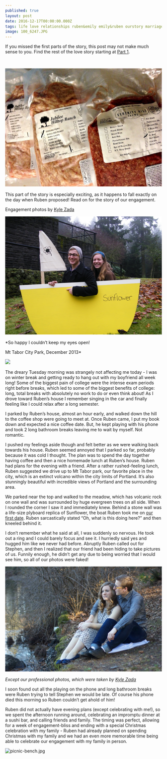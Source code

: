 ```yaml
---
published: true
layout: post
date: 2016-12-17T00:00:00.000Z
tags: life love relationships ruben&emily emily&ruben ourstory marriage lifestyle engagement
image: 100_6247.JPG
---
```



If you missed the first parts of the story, this post may not make much sense to you. Find the rest of the love story starting at [Part 1](http://edibleem.com/how-he-unintentionally-had-me-hooked).


<br>


![close-up.jpg](/content/close-up.jpg)


This part of the story is especially exciting, as it happens to fall exactly on the day when Ruben proposed! Read on for the story of our engagement. 


Engagement photos by [Kyle Zada](http://kylezada.wix.com/kz-photography#!)


![100_6247.JPG](/content/100_6247.JPG)


*So happy I couldn’t keep my eyes open! 

Mt Tabor City Park, December 2013*


<a href="//www.pinterest.com/pin/create/button/" data-pin-do="buttonBookmark"  data-pin-color="red"><img src="//assets.pinterest.com/images/pidgets/pinit_fg_en_rect_red_20.png" /></a>

<!-- Please call pinit.js only once per page -->

<script type="text/javascript" async defer src="//assets.pinterest.com/js/pinit.js"></script>


The dreary Tuesday morning was strangely not affecting me today - I was on winter break and getting ready to hang out with my boyfriend all week long! Some of the biggest pain of college were the intense exam periods right before breaks, which led to some of the biggest benefits of college: long, total breaks with absolutely no work to do or even think about! As I drove toward Ruben’s house I remember singing in the car and finally feeling like I could relax after a long semester. 


I parked by Ruben’s house, almost an hour early, and walked down the hill to the coffee shop were going to meet at. Once Ruben came, I put my book down and expected a nice coffee date. But, he kept playing with his phone and took 2 long bathroom breaks leaving me to wait by myself. Not romantic. 


I pushed my feelings aside though and felt better as we were walking back towards his house. Ruben seemed annoyed that I parked so far, probably because it was cold I thought. The plan was to spend the day together having coffee and then a nice homemade lunch at Ruben’s house. Ruben had plans for the evening with a friend. After a rather rushed-feeling lunch, Ruben suggested we drive up to Mt Tabor park, our favorite place in the city, which is an extinct volcano within the city limits of Portland. It’s also stunningly beautiful with incredible views of Portland and the surrounding area. 


We parked near the top and walked to the meadow, which has volcanic rock on one wall and was surrounded by huge evergreen trees on all side. When I rounded the corner I saw it and immediately knew. Behind a stone wall was a life-size plyboard replica of Sunflower, the boat Ruben took me on [our first date](http://edibleem.com/sunflower). Ruben sarcastically stated “Oh, what is this doing here?” and then kneeled behind it. 


I don’t remember what he said at all, I was suddenly so nervous. He took out a ring and I could barely focus and see it. I hurriedly said yes and hugged him like we never had before. Abruptly Ruben called out for Stephen, and then I realized that our friend had been hiding to take pictures of us. Funnily enough, he didn’t get any due to being worried that I would see him, so all of our photos were faked! 


![no_eye_contact.jpg](/content/no_eye_contact.jpg)


*Except our professional photos, which were taken by [Kyle Zada](http://kylezada.wix.com/kz-photography#!)*


I soon found out all the playing on the phone and long bathroom breaks were Ruben trying to tell Stephen we would be late. Of course his phone died this morning so Ruben couldn’t get ahold of him!


Ruben did not actually have evening plans (except celebrating with me!), so we spent the afternoon running around, celebrating an impromptu dinner at a sushi bar, and calling friends and family. The timing was perfect, allowing for a week of engagement-bliss and ending with a special Christmas celebration with my family - Ruben had already planned on spending Christmas with my family and we had an even more memorable time being able to celebrate our engagement with my family in person. 

![picnic-bench.jpg](/content/picnic-bench.jpg)
